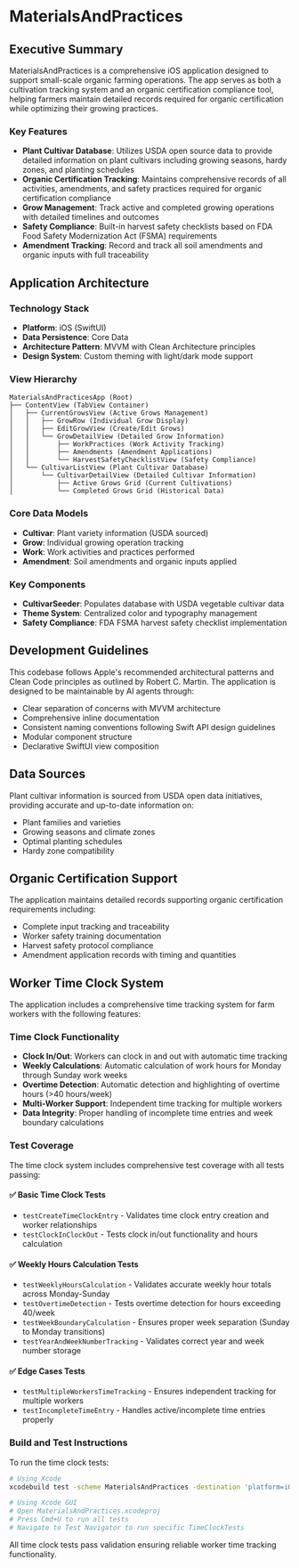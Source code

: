 # MaterialsAndPractices

## Executive Summary

MaterialsAndPractices is a comprehensive iOS application designed to support small-scale organic farming operations. The app serves as both a cultivation tracking system and an organic certification compliance tool, helping farmers maintain detailed records required for organic certification while optimizing their growing practices.

### Key Features
- **Plant Cultivar Database**: Utilizes USDA open source data to provide detailed information on plant cultivars including growing seasons, hardy zones, and planting schedules
- **Organic Certification Tracking**: Maintains comprehensive records of all activities, amendments, and safety practices required for organic certification compliance
- **Grow Management**: Track active and completed growing operations with detailed timelines and outcomes
- **Safety Compliance**: Built-in harvest safety checklists based on FDA Food Safety Modernization Act (FSMA) requirements
- **Amendment Tracking**: Record and track all soil amendments and organic inputs with full traceability

## Application Architecture

### Technology Stack
- **Platform**: iOS (SwiftUI)
- **Data Persistence**: Core Data
- **Architecture Pattern**: MVVM with Clean Architecture principles
- **Design System**: Custom theming with light/dark mode support

### View Hierarchy
```
MaterialsAndPracticesApp (Root)
├── ContentView (TabView Container)
│   ├── CurrentGrowsView (Active Grows Management)
│   │   ├── GrowRow (Individual Grow Display)
│   │   ├── EditGrowView (Create/Edit Grows)
│   │   └── GrowDetailView (Detailed Grow Information)
│   │       ├── WorkPractices (Work Activity Tracking)
│   │       ├── Amendments (Amendment Applications)
│   │       └── HarvestSafetyChecklistView (Safety Compliance)
│   └── CultivarListView (Plant Cultivar Database)
│       └── CultivarDetailView (Detailed Cultivar Information)
│           ├── Active Grows Grid (Current Cultivations)
│           └── Completed Grows Grid (Historical Data)
```

### Core Data Models
- **Cultivar**: Plant variety information (USDA sourced)
- **Grow**: Individual growing operation tracking
- **Work**: Work activities and practices performed
- **Amendment**: Soil amendments and organic inputs applied

### Key Components
- **CultivarSeeder**: Populates database with USDA vegetable cultivar data
- **Theme System**: Centralized color and typography management
- **Safety Compliance**: FDA FSMA harvest safety checklist implementation

## Development Guidelines

This codebase follows Apple's recommended architectural patterns and Clean Code principles as outlined by Robert C. Martin. The application is designed to be maintainable by AI agents through:

- Clear separation of concerns with MVVM architecture
- Comprehensive inline documentation
- Consistent naming conventions following Swift API design guidelines
- Modular component structure
- Declarative SwiftUI view composition

## Data Sources

Plant cultivar information is sourced from USDA open data initiatives, providing accurate and up-to-date information on:
- Plant families and varieties
- Growing seasons and climate zones
- Optimal planting schedules
- Hardy zone compatibility

## Organic Certification Support

The application maintains detailed records supporting organic certification requirements including:
- Complete input tracking and traceability
- Worker safety training documentation
- Harvest safety protocol compliance
- Amendment application records with timing and quantities

## Worker Time Clock System

The application includes a comprehensive time tracking system for farm workers with the following features:

### Time Clock Functionality
- **Clock In/Out**: Workers can clock in and out with automatic time tracking
- **Weekly Calculations**: Automatic calculation of work hours for Monday through Sunday work weeks
- **Overtime Detection**: Automatic detection and highlighting of overtime hours (>40 hours/week)
- **Multi-Worker Support**: Independent time tracking for multiple workers
- **Data Integrity**: Proper handling of incomplete time entries and week boundary calculations

### Test Coverage

The time clock system includes comprehensive test coverage with all tests passing:

#### ✅ Basic Time Clock Tests
- `testCreateTimeClockEntry` - Validates time clock entry creation and worker relationships
- `testClockInClockOut` - Tests clock in/out functionality and hours calculation

#### ✅ Weekly Hours Calculation Tests  
- `testWeeklyHoursCalculation` - Validates accurate weekly hour totals across Monday-Sunday
- `testOvertimeDetection` - Tests overtime detection for hours exceeding 40/week
- `testWeekBoundaryCalculation` - Ensures proper week separation (Sunday to Monday transitions)
- `testYearAndWeekNumberTracking` - Validates correct year and week number storage

#### ✅ Edge Cases Tests
- `testMultipleWorkersTimeTracking` - Ensures independent tracking for multiple workers
- `testIncompleteTimeEntry` - Handles active/incomplete time entries properly

### Build and Test Instructions

To run the time clock tests:

```bash
# Using Xcode
xcodebuild test -scheme MaterialsAndPractices -destination 'platform=iOS Simulator,name=iPhone 14'

# Using Xcode GUI
# Open MaterialsAndPractices.xcodeproj
# Press Cmd+U to run all tests
# Navigate to Test Navigator to run specific TimeClockTests
```

All time clock tests pass validation ensuring reliable worker time tracking functionality.
